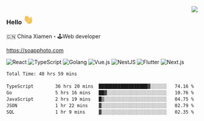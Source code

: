 <img align="right" src="https://github-readme-stats.vercel.app/api?username=yiiu&show_icons=false&bg_color=30,e96443,904e95&title_color=fff&text_color=fff" />

### Hello <img src="https://raw.githubusercontent.com/ABSphreak/ABSphreak/master/gifs/Hi.gif" width="26px" />
 
🇨🇳 China Xiamen・🕹Web developer

https://soapphoto.com

<p align="left"><img src="https://cdn.svgporn.com/logos/react.svg" alt="React" width="32" height="32"/> <img src="https://cdn.svgporn.com/logos/typescript-icon.svg" alt="TypeScript" width="32" height="32"/> <img src="https://cdn.svgporn.com/logos/gopher.svg" alt="Golang" width="32" height="32"/> <img src="https://cdn.svgporn.com/logos/vue.svg" alt="Vue.js" width="32" height="32"/> <img src="https://cdn.svgporn.com/logos/nestjs.svg" alt="NestJS" width="32" height="32"/> <img src="https://cdn.svgporn.com/logos/flutter.svg" alt="Flutter" width="32" height="32"/> <img src="https://cdn.svgporn.com/logos/nextjs-icon.svg" alt="Next.js" width="32" height="32"/></p>


<!--START_SECTION:waka-->

```txt
Total Time: 48 hrs 59 mins

TypeScript        36 hrs 20 mins  ██████████████████▓░░░░░░   74.16 %
Go                5 hrs 16 mins   ██▓░░░░░░░░░░░░░░░░░░░░░░   10.76 %
JavaScript        2 hrs 19 mins   █▒░░░░░░░░░░░░░░░░░░░░░░░   04.75 %
JSON              1 hr 22 mins    ▓░░░░░░░░░░░░░░░░░░░░░░░░   02.79 %
SQL               1 hr 9 mins     ▓░░░░░░░░░░░░░░░░░░░░░░░░   02.35 %
```

<!--END_SECTION:waka-->
